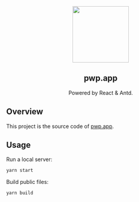 <div align=center><img width="150" height="150" src="https://img.backrunner.top/pwp_official/pwp.app_shadow.png"/></div>
<h2 align=center>pwp.app</h2>
<p align=center>Powered by React & Antd.</p>

## Overview

This project is the source code of [pwp.app](https://pwp.app).

## Usage

Run a local server:

```bash
yarn start
```

Build public files:
```bash
yarn build
```